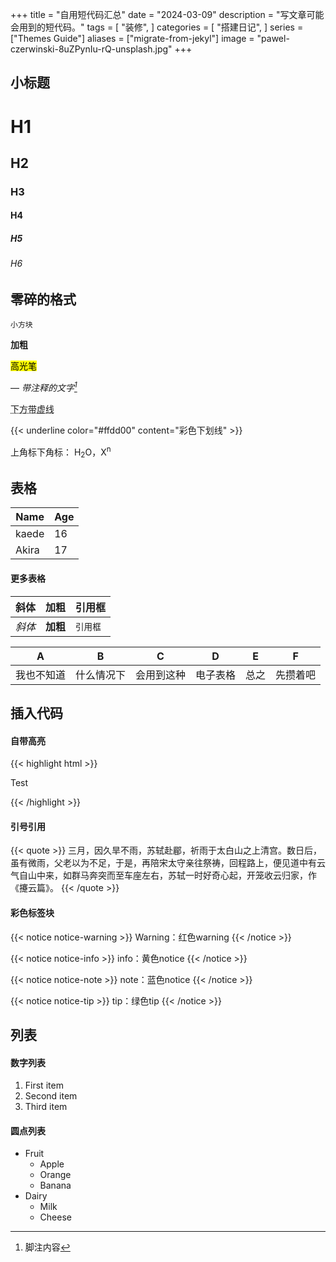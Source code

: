 +++
title = "自用短代码汇总"
date = "2024-03-09"
description = "写文章可能会用到的短代码。"
tags = [
    "装修",
]
categories = [
    "搭建日记",
]
series = ["Themes Guide"]
aliases = ["migrate-from-jekyl"]
image = "pawel-czerwinski-8uZPynIu-rQ-unsplash.jpg"
+++

## 小标题

# H1
## H2
### H3
#### H4
##### H5
###### H6

## 零碎的格式

`小方块`

**加粗**

<mark>高光笔</mark>


 — <cite>带注释的文字[^1]</cite> 

[^1]: 脚注内容

<abbr title="Graphics Interchange Format">下方带虚线</abbr>

{{< underline color="#ffdd00" content="彩色下划线" >}}


上角标下角标： H<sub>2</sub>O，X<sup>n</sup>


## 表格

   Name | Age
--------|------
    kaede | 16
  Akira | 17

#### 更多表格

| 斜体   | 加粗     | 引用框   |
| --------  | -------- | ------ |
| *斜体* | **加粗** | `引用框` |

| A                                                        | B                                                                                                             | C                                                                                                                                    | D                                                 | E                                                          | F                                                                    |
|----------------------------------------------------------|---------------------------------------------------------------------------------------------------------------|--------------------------------------------------------------------------------------------------------------------------------------|---------------------------------------------------|------------------------------------------------------------|----------------------------------------------------------------------|
| 我也不知道 | 什么情况下 | 会用到这种 | 电子表格 | 总之 | 先攒着吧 |

## 插入代码

#### 自带高亮 

{{< highlight html >}}
<!doctype html>
<html lang="en">
<head>
  <meta charset="utf-8">
  <title>Example HTML5 Document</title>
</head>
<body>
  <p>Test</p>
</body>
</html>
{{< /highlight >}}

#### 引号引用
{{< quote >}} 三月，因久旱不雨，苏轼赴郿，祈雨于太白山之上清宫。数日后，虽有微雨，父老以为不足，于是，再陪宋太守亲往祭祷，回程路上，便见道中有云气自山中来，如群马奔突而至车座左右，苏轼一时好奇心起，开笼收云归家，作《攓云篇》。 {{< /quote >}} 

#### 彩色标签块

{{< notice notice-warning >}}
Warning：红色warning
{{< /notice >}}

{{< notice notice-info >}}
info：黄色notice
{{< /notice >}}

{{< notice notice-note >}}
note：蓝色notice
{{< /notice >}}

{{< notice notice-tip >}}
tip：绿色tip
{{< /notice >}}



## 列表

#### 数字列表

1. First item
2. Second item
3. Third item

#### 圆点列表

* Fruit
  * Apple
  * Orange
  * Banana
* Dairy
  * Milk
  * Cheese
